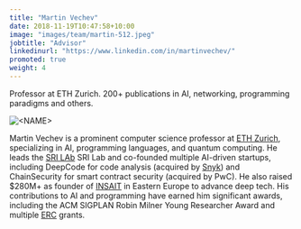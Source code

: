 ```yaml
---
title: "Martin Vechev"
date: 2018-11-19T10:47:58+10:00
image: "images/team/martin-512.jpeg"
jobtitle: "Advisor"
linkedinurl: "https://www.linkedin.com/in/martinvechev/"
promoted: true
weight: 4
---
```


Professor at ETH Zurich. 200+ publications in AI, networking, programming paradigms and others. 

<img src="/images/team/martin-512.jpeg" alt="<NAME>" class="img-fluid rounded-circle" style="max-width: 200px;">

Martin Vechev is a prominent computer science professor at <a href="https://ethz.ch/en.html">ETH Zurich</a>, specializing in AI, programming languages, and quantum computing. He leads the <a href="https://www.sri.inf.ethz.ch/">SRI LAb</a> SRI Lab and co-founded multiple AI-driven startups, including DeepCode for code analysis (acquired by <a href="https://snyk.io/">Snyk</a>) and ChainSecurity for smart contract security (acquired by PwC). He also raised $280M+ as founder of <a href="https://insait.ai/">INSAIT</a> in Eastern Europe to advance deep tech. His contributions to AI and programming have earned him significant awards, including the ACM SIGPLAN Robin Milner Young Researcher Award​ and multiple <a href="https://erc.europa.eu/homepage">ERC</a> grants. 

